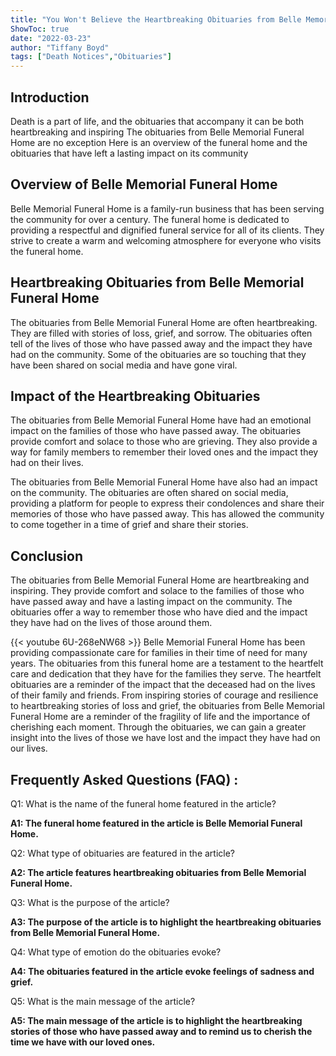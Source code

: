 ```yaml
---
title: "You Won't Believe the Heartbreaking Obituaries from Belle Memorial Funeral Home!"
ShowToc: true 
date: "2022-03-23"
author: "Tiffany Boyd" 
tags: ["Death Notices","Obituaries"]
---
```

## Introduction 

Death is a part of life, and the obituaries that accompany it can be both heartbreaking and inspiring The obituaries from Belle Memorial Funeral Home are no exception Here is an overview of the funeral home and the obituaries that have left a lasting impact on its community

## Overview of Belle Memorial Funeral Home

Belle Memorial Funeral Home is a family-run business that has been serving the community for over a century. The funeral home is dedicated to providing a respectful and dignified funeral service for all of its clients. They strive to create a warm and welcoming atmosphere for everyone who visits the funeral home.

## Heartbreaking Obituaries from Belle Memorial Funeral Home

The obituaries from Belle Memorial Funeral Home are often heartbreaking. They are filled with stories of loss, grief, and sorrow. The obituaries often tell of the lives of those who have passed away and the impact they have had on the community. Some of the obituaries are so touching that they have been shared on social media and have gone viral. 

## Impact of the Heartbreaking Obituaries

The obituaries from Belle Memorial Funeral Home have had an emotional impact on the families of those who have passed away. The obituaries provide comfort and solace to those who are grieving. They also provide a way for family members to remember their loved ones and the impact they had on their lives.

The obituaries from Belle Memorial Funeral Home have also had an impact on the community. The obituaries are often shared on social media, providing a platform for people to express their condolences and share their memories of those who have passed away. This has allowed the community to come together in a time of grief and share their stories.

## Conclusion

The obituaries from Belle Memorial Funeral Home are heartbreaking and inspiring. They provide comfort and solace to the families of those who have passed away and have a lasting impact on the community. The obituaries offer a way to remember those who have died and the impact they have had on the lives of those around them.

{{< youtube 6U-268eNW68 >}} 
Belle Memorial Funeral Home has been providing compassionate care for families in their time of need for many years. The obituaries from this funeral home are a testament to the heartfelt care and dedication that they have for the families they serve. The heartfelt obituaries are a reminder of the impact that the deceased had on the lives of their family and friends. From inspiring stories of courage and resilience to heartbreaking stories of loss and grief, the obituaries from Belle Memorial Funeral Home are a reminder of the fragility of life and the importance of cherishing each moment. Through the obituaries, we can gain a greater insight into the lives of those we have lost and the impact they have had on our lives.

## Frequently Asked Questions (FAQ) :
Q1: What is the name of the funeral home featured in the article? 

**A1: The funeral home featured in the article is Belle Memorial Funeral Home.**

Q2: What type of obituaries are featured in the article? 

**A2: The article features heartbreaking obituaries from Belle Memorial Funeral Home.**

Q3: What is the purpose of the article?

**A3: The purpose of the article is to highlight the heartbreaking obituaries from Belle Memorial Funeral Home.**

Q4: What type of emotion do the obituaries evoke?

**A4: The obituaries featured in the article evoke feelings of sadness and grief.**

Q5: What is the main message of the article? 

**A5: The main message of the article is to highlight the heartbreaking stories of those who have passed away and to remind us to cherish the time we have with our loved ones.**




